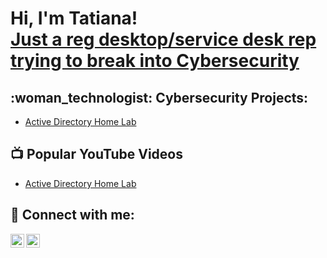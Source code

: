 <h1>Hi, I'm Tatiana! <br/><a href="https://www.linkedin.com/in/tatianaluvmorillo/">Just a reg desktop/service desk rep trying to break into Cybersecurity</a>

<h2> :woman_technologist: Cybersecurity Projects:</h2>

- [Active Directory Home Lab](https://github.com/joshmadakor1/Algorithms-Practice)

<h2>📺 Popular YouTube Videos</h2>

- [Active Directory Home Lab](https://www.youtube.com/watch?v=a83ASGn_V_s)

<h2> 🤳 Connect with me:</h2>

[<img align="left" alt="JoshMadakor | YouTube" width="22px" src="https://cdn.jsdelivr.net/npm/simple-icons@v3/icons/youtube.svg" />][youtube]
[<img align="left" alt="JoshMa | LinkedIn" width="22px" src="https://cdn.jsdelivr.net/npm/simple-icons@v3/icons/linkedin.svg" />][linkedin]

[youtube]: https://www.youtube.com/c/joshmadakor
[linkedin]: https://linkedin.com/in/tatianaluvmorillo/

<!--
**tatianaluv/tatianaluv** is a ✨ _special_ ✨ repository because its `README.md` (this file) appears on your GitHub profile.

Here are some ideas to get you started:

- 🔭 I’m currently working on ...
- 🌱 I’m currently learning ...
- 👯 I’m looking to collaborate on ...
- 🤔 I’m looking for help with ...
- 💬 Ask me about ...
- 📫 How to reach me: ...
- 😄 Pronouns: ...
- ⚡ Fun fact: ...
-->
